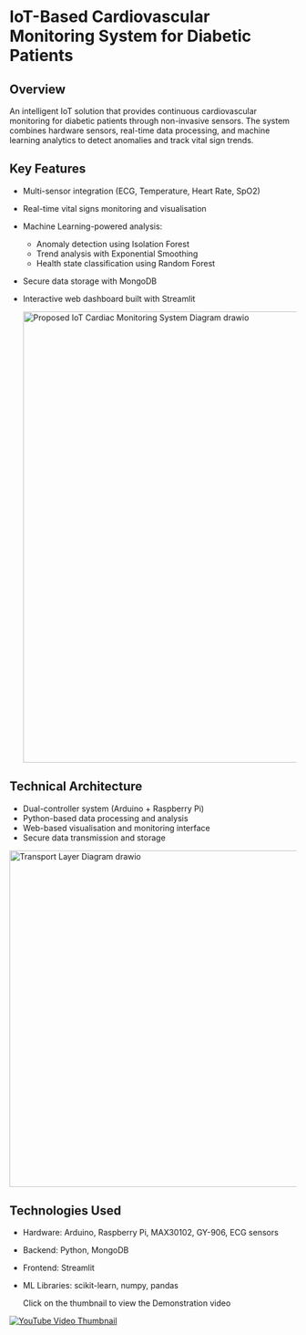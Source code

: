 # IoT-Based Cardiovascular Monitoring System for Diabetic Patients

## Overview
An intelligent IoT solution that provides continuous cardiovascular monitoring for diabetic patients through non-invasive sensors. The system combines hardware sensors, real-time data processing, and machine learning analytics to detect anomalies and track vital sign trends.

## Key Features
- Multi-sensor integration (ECG, Temperature, Heart Rate, SpO2)
- Real-time vital signs monitoring and visualisation
- Machine Learning-powered analysis:
  - Anomaly detection using Isolation Forest
  - Trend analysis with Exponential Smoothing
  - Health state classification using Random Forest
- Secure data storage with MongoDB
- Interactive web dashboard built with Streamlit

  <img width="1141" height="791" alt="Proposed IoT Cardiac Monitoring System Diagram drawio" src="https://github.com/user-attachments/assets/19fca103-6ee9-4e33-8f40-6bfe94a24c2c" />


## Technical Architecture
- Dual-controller system (Arduino + Raspberry Pi)
- Python-based data processing and analysis
- Web-based visualisation and monitoring interface
- Secure data transmission and storage

  
<img width="710" height="590" alt="Transport Layer Diagram drawio" src="https://github.com/user-attachments/assets/3916bc00-7c35-4ec2-8af6-c1f47648db63" />



## Technologies Used
- Hardware: Arduino, Raspberry Pi, MAX30102, GY-906, ECG sensors
- Backend: Python, MongoDB
- Frontend: Streamlit
- ML Libraries: scikit-learn, numpy, pandas




  Click on the thumbnail to view the Demonstration video

[![YouTube Video Thumbnail](https://img.youtube.com/vi/qHUhEyc6Nj8/0.jpg)](https://www.youtube.com/watch?v=qHUhEyc6Nj8)
